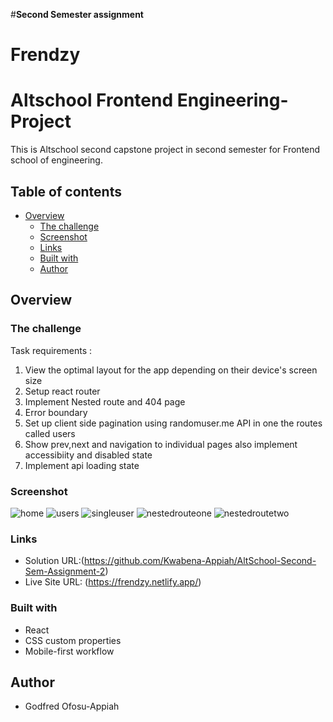#**Second Semester assignment**

# Frendzy
# Altschool Frontend Engineering- Project

This is Altschool second capstone project in second semester for Frontend school of engineering.
## Table of contents

- [Overview](#overview)
  - [The challenge](#the-challenge)
  - [Screenshot](#screenshot)
  - [Links](#links)
  - [Built with](#built-with)
  - [Author](#author)

## Overview

### The challenge

Task requirements :

1. View the optimal layout for the app depending on their device's screen size
2. Setup react router
3. Implement Nested route and 404 page
4. Error boundary
5. Set up client side pagination using randomuser.me API in one the routes called users
6. Show prev,next and navigation to individual pages also implement accessibiity and disabled state
7. Implement api loading state

### Screenshot

![home](https://user-images.githubusercontent.com/96787210/198872814-43ff9396-4b94-4578-b348-0c3600de41d1.jpg)
![users](https://user-images.githubusercontent.com/96787210/198872822-d5c18e73-201f-4871-9b63-3e5c0901ca09.jpg)
![singleuser](https://user-images.githubusercontent.com/96787210/198872820-06b97457-65c0-492a-8541-2267b111412a.jpg)
![nestedrouteone](https://user-images.githubusercontent.com/96787210/198872817-97e86d0a-9512-4c28-80b8-94c009822cd4.jpg)
![nestedroutetwo](https://user-images.githubusercontent.com/96787210/198872819-e2c0aa80-9e28-49df-80b6-b7cb00e29215.jpg)
### Links

- Solution URL:(https://github.com/Kwabena-Appiah/AltSchool-Second-Sem-Assignment-2)
- Live Site URL: (https://frendzy.netlify.app/)

### Built with

- React
- CSS custom properties
- Mobile-first workflow


## Author

- Godfred Ofosu-Appiah







